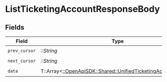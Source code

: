 # ListTicketingAccountResponseBody


## Fields

| Field                                                                                                                 | Type                                                                                                                  | Required                                                                                                              | Description                                                                                                           |
| --------------------------------------------------------------------------------------------------------------------- | --------------------------------------------------------------------------------------------------------------------- | --------------------------------------------------------------------------------------------------------------------- | --------------------------------------------------------------------------------------------------------------------- |
| `prev_cursor`                                                                                                         | *::String*                                                                                                            | :heavy_check_mark:                                                                                                    | N/A                                                                                                                   |
| `next_cursor`                                                                                                         | *::String*                                                                                                            | :heavy_check_mark:                                                                                                    | N/A                                                                                                                   |
| `data`                                                                                                                | T::Array<[::OpenApiSDK::Shared::UnifiedTicketingAccountOutput](../../models/shared/unifiedticketingaccountoutput.md)> | :heavy_check_mark:                                                                                                    | N/A                                                                                                                   |